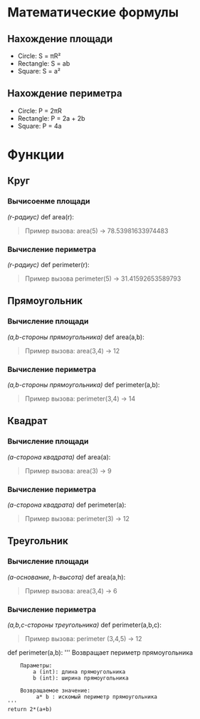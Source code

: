 # Математические формулы
## Нахождение площади
- Circle: S = πR²
- Rectangle: S = ab
- Square: S = a²

## Нахождение периметра
- Circle: P = 2πR
- Rectangle: P = 2a + 2b
- Square: P = 4a

# Функции
## Круг
### Вычисоенме площади
*(r-радиус)*
def area(r):
>Пример вызова: area(5) -> 78.53981633974483

### Вычисление периметра
*(r-радиус)*
def perimeter(r):
>Пример вызова perimeter(5) -> 31.41592653589793

## Прямоугольник
### Вычисление площади
*(a,b-стороны прямоугольника)*
def area(a,b):
> Пример вызова: area(3,4) -> 12

### Вычисление периметра
*(a,b-стороны прямоугольника)*
def perimeter(a,b):
>Пример вызова: perimeter(3,4) -> 14

## Квадрат 
### Вычисление площади
*(a-сторона квадрата)*
def area(a):
> Пример вызова: area(3) -> 9

### Вычисление периметра 
*(а-сторона квадрата)*
def perimeter(a):
>Пример вызова: perimeter(3) -> 12

## Треугольник
### Вычисление площади
*(a-основание, h-высота)*
def area(a,h):

> Пример вызова: area(3,4) -> 6

### Вычисление периметра 
*(a,b,c-стороны треугольника)*
def perimeter(a,b,c):
>Пример вызова: perimeter (3,4,5) -> 12

def perimeter(a,b):
    '''
    Возвращает периметр прямоугольника

        Параметры:
            a (int): длина прямоугольника
            b (int): ширина прямоугольника

        Возвращаемое значение:
             a* b : искомый периметр прямоугольника
    '''
    return 2*(a+b)